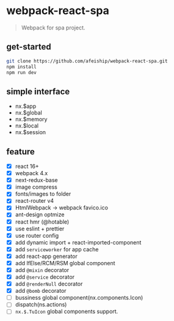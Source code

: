# webpack-react-spa
> Webpack for spa project.

## get-started
```bash
git clone https://github.com/afeiship/webpack-react-spa.git
npm install
npm run dev
```

## simple interface
- nx.\$app
- nx.\$global
- nx.\$memory
- nx.\$local
- nx.\$session

## feature
- [x] react 16+
- [x] webpack 4.x
- [x] next-redux-base
- [x] image compress
- [x] fonts/images to folder
- [x] react-router v4
- [x] HtmlWebpack -> webpack favico.ico
- [x] ant-design optmize
- [x] react hmr (@hotable)
- [x] use eslint + prettier
- [x] use router config
- [x] add dynamic import + react-imported-component
- [x] add `serviceworker` for app cache
- [x] add react-app generator
- [x] add IfElse/RCM/RSM global component
- [x] add `@mixin` decorator
- [x] add `@service` decorator
- [x] add `@renderNull` decorator
- [x] add `@bomb` decorator
- [ ] bussiness global component(nx.components.Icon)
- [ ] dispatch(ns.actions)
- [ ] `nx.$.TuIcon` global components support.
